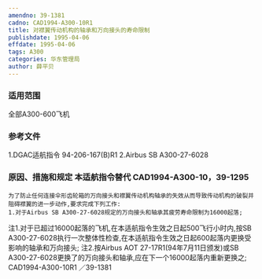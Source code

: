 ```yaml
---
amendno: 39-1381
cadno: CAD1994-A300-10R1
title: 对襟翼传动机构的轴承和万向接头的寿命限制
publishdate: 1995-04-06
effdate: 1995-04-06
tags: A300
categories: 华东管理局
author: 薛平贝
---
```


### 适用范围 
全部A300-600飞机

<!--more-->
### 参考文件
1.DGAC适航指令 94-206-167(B)R1     2.Airbus SB A300-27-6028 

### 原因、措施和规定 本适航指令替代 CAD1994-A300-10，39-1295 
    为了防止任何连接伞形齿轮箱的万向接头和襟翼传动机构轴承的失效从而导致传动机构的破裂并阻碍襟翼的进一步动作,要求完成下列工作: 
    1.对于Airbus SB A300-27-6028规定的万向接头和轴承其疲劳寿命限制为16000起落; 
注1.对于已超过16000起落的飞机,在本适航指令生效之日起500飞行小时内,按SB A300-27-6028执行一次整体性检查,在本适航指令生效之日起600起落内更换受影响的轴承和万向接头; 
    注2.按Airbus AOT 27-17R1(94年7月11日颁发)或SB A300-27-6028更换了的万向接头和轴承,应在下一个16000起落内重新更换之;
       CAD1994-A300-10R1   ／39-1381 
